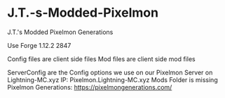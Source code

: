 # J.T.-s-Modded-Pixelmon
J.T.'s Modded Pixelmon Generations

Use Forge 1.12.2 2847

Config files are client side files
Mod files are client side mod files

ServerConfig are the Config options we use on our Pixelmon Server on Lightning-MC.xyz 
IP: Pixelmon.Lightning-MC.xyz
Mods Folder is missing Pixelmon Generations: https://pixelmongenerations.com/
